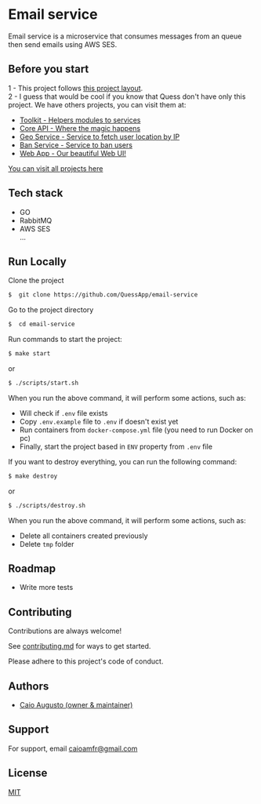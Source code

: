 # Email service

Email service is a microservice that consumes messages from an queue then send emails using AWS SES.

## Before you start

1 - This project follows [this project layout](https://github.com/golang-standards/project-layout).<br/>
2 - I guess that would be cool if you know that Quess don't have only this project.
We have others projects, you can visit them at:

- [Toolkit - Helpers modules to services](https://github.com/QuessApp/toolkit)
- [Core API - Where the magic happens](https://github.com/QuessApp/core-go)
- [Geo Service - Service to fetch user location by IP](https://github.com/QuessApp/trusted-geo-service)
- [Ban Service - Service to ban users](https://github.com/QuessApp/ban-service)
- [Web App - Our beautiful Web UI!](https://github.com/QuessApp/web-app)

[You can visit all projects here](https://github.com/orgs/QuessApp/repositories)

## Tech stack

- GO
- RabbitMQ
- AWS SES <br/>
  ...

## Run Locally

Clone the project

```bash
$  git clone https://github.com/QuessApp/email-service
```

Go to the project directory

```bash
$  cd email-service
```

Run commands to start the project:

```bash
$ make start
```

or

```bash
$ ./scripts/start.sh
```

When you run the above command, it will perform some actions, such as:

- Will check if `.env` file exists
- Copy `.env.example` file to `.env` if doesn't exist yet
- Run containers from `docker-compose.yml` file (you need to run Docker on pc)
- Finally, start the project based in `ENV` property from `.env` file

If you want to destroy everything, you can run the following command:

```bash
$ make destroy
```

or

```bash
$ ./scripts/destroy.sh
```

When you run the above command, it will perform some actions, such as:

- Delete all containers created previously
- Delete `tmp` folder

## Roadmap

- Write more tests

## Contributing

Contributions are always welcome!

See [contributing.md](https://github.com/QuessApp/core-go/blob/master/.github/CONTRIBUTING.md) for ways to get started.

Please adhere to this project's code of conduct.

## Authors

- [Caio Augusto (owner & maintainer)](https://www.github.com/caioaugustoo)

## Support

For support, email caioamfr@gmail.com

## License

[MIT](https://choosealicense.com/licenses/mit/)

